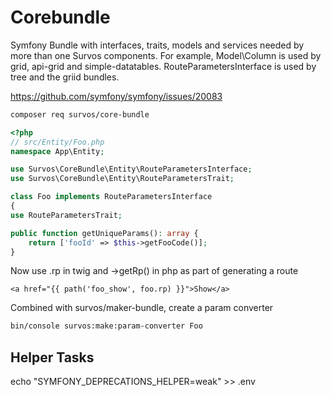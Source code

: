 # Corebundle

Symfony Bundle with interfaces, traits, models and services needed by more than one Survos components.  For example, Model\Column is used by grid, api-grid and simple-datatables.  RouteParametersInterface is used by tree and the griid bundles.


https://github.com/symfony/symfony/issues/20083


```bash
composer req survos/core-bundle
```

```php
<?php
// src/Entity/Foo.php
namespace App\Entity;

use Survos\CoreBundle\Entity\RouteParametersInterface;
use Survos\CoreBundle\Entity\RouteParametersTrait;

class Foo implements RouteParametersInterface
{
use RouteParametersTrait;

public function getUniqueParams(): array { 
    return ['fooId' => $this->getFooCode()];
}
```

Now use .rp in twig and ->getRp() in php as part of generating a route
```twig
<a href="{{ path('foo_show', foo.rp) }}">Show</a>
```

Combined with survos/maker-bundle, create a param converter

```bash
bin/console survos:make:param-converter Foo
```

## Helper Tasks

echo "SYMFONY_DEPRECATIONS_HELPER=weak" >> .env
